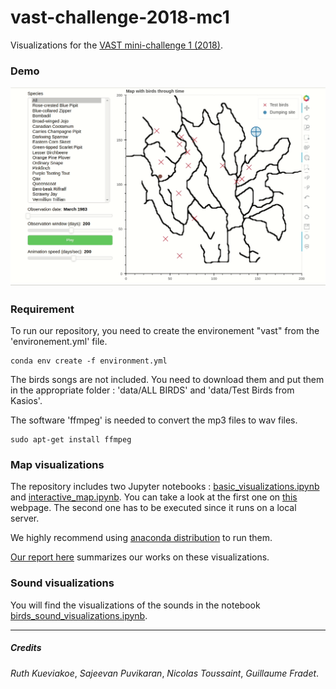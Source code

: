 # vast-challenge-2018-mc1

Visualizations for the [VAST mini-challenge 1 (2018)](http://www.vacommunity.org/VAST+Challenge+2018+MC1).


### Demo

![demo_gif](https://github.com/guillaumefrd/vast-challenge-2018-mc1/blob/master/docs/demo.gif)


### Requirement

To run our repository, you need to create the environement "vast" from the 'environement.yml' file.
```
conda env create -f environment.yml
```

The birds songs are not included. You need to download them and put them in the appropriate folder : 'data/ALL BIRDS' and 'data/Test Birds from Kasios'.

The software 'ffmpeg' is needed to convert the mp3 files to wav files.

```
sudo apt-get install ffmpeg
```


### Map visualizations

The repository includes two Jupyter notebooks : [basic_visualizations.ipynb](https://github.com/guillaumefrd/vast-challenge-2018-mc1/blob/master/basic_visualizations.ipynb) and [interactive_map.ipynb](https://github.com/guillaumefrd/vast-challenge-2018-mc1/blob/master/interactive_map.ipynb). You can take a look at the first one on [this](https://guillaumefrd.github.io/vast-challenge-2018-mc1/basic_visualizations.html) webpage. The second one has to be executed since it runs on a local server.

We highly recommend using [anaconda distribution](https://www.anaconda.com/) to run them. 

[Our report here](https://drive.google.com/open?id=1-K1WFsuSeG8UaD2Zj7cguEYUzXjszIWW) summarizes our works on these visualizations. 

### Sound visualizations

You will find the visualizations of the sounds in the notebook [birds_sound_visualizations.ipynb](https://github.com/guillaumefrd/vast-challenge-2018-mc1/blob/master/birds_sound_visualizations.ipynb). 

****

##### Credits

*Ruth Kueviakoe*,
*Sajeevan Puvikaran*,
*Nicolas Toussaint*,
*Guillaume Fradet*.
